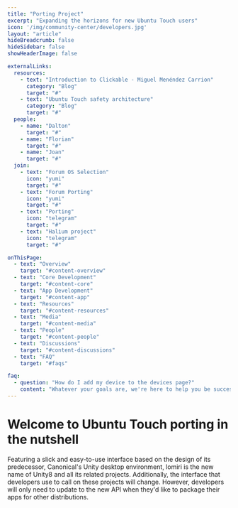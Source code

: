 ```yaml
---
title: "Porting Project"
excerpt: "Expanding the horizons for new Ubuntu Touch users"
icon: '/img/community-center/developers.jpg'
layout: "article"
hideBreadcrumb: false
hideSidebar: false
showHeaderImage: false

externalLinks:
  resources:
    - text: "Introduction to Clickable - Miguel Menéndez Carrion"
      category: "Blog"
      target: "#"
    - text: "Ubuntu Touch safety architecture"
      category: "Blog"
      target: "#"
  people:
    - name: "Dalton"
      target: "#"
    - name: "Florian"
      target: "#"
    - name: "Joan"
      target: "#"
  join:
    - text: "Forum OS Selection"
      icon: "yumi"
      target: "#"
    - text: "Forum Porting"
      icon: "yumi"
      target: "#"
    - text: "Porting"
      icon: "telegram"
      target: "#"
    - text: "Halium project"
      icon: "telegram"
      target: "#"

onThisPage:
  - text: "Overview"
    target: "#content-overview"
  - text: "Core Development"
    target: "#content-core"
  - text: "App Development"
    target: "#content-app"
  - text: "Resources"
    target: "#content-resources"
  - text: "Media"
    target: "#content-media"
  - text: "People"
    target: "#content-people"
  - text: "Discussions"
    target: "#content-discussions"
  - text: "FAQ"
    target: "#faqs"

faq:
  - question: "How do I add my device to the devices page?"
    content: "Whatever your goals are, we're here to help you be successful, no matter your measure of success. Are you trying to learn a new skill or get better at something you already know how to do? Are you looking for something to add to your CV for volunteering and community engagement? Maybe you just really love the mobile platform and want to see it thrive."
---
```


# Welcome to Ubuntu Touch porting in the nutshell

Featuring a slick and easy-to-use interface based on the design of its predecessor, Canonical's Unity desktop environment, lomiri is the new name of Unity8 and all its related projects. Additionally, the interface that developers use to call on these projects will change. However, developers will only need to update to the new API when they'd like to package their apps for other distributions.
